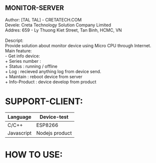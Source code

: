 MONITOR-SERVER
--------------
Author: [TAL TAL] - CRETATECH.COM <br>
Devele: Creta Technology Solution Company Limited <br>
Addres: 659 - Ly Thuong Kiet Street, Tan Binh, HCMC, VN <br>
<br>Descript: </b><br>
Provide solution about monitor device using Micro CPU through Internet. <br>
Main feature:<br>
    - Get info device: <br>
        + Series number : <using all system internet device><br>
        + Status        : running / offline <br>
        + Log           : recieved anything log from device send.<br>
        + Maintain      : reboot device from server <br>
        + Info-Product  : device develop from product <br>

SUPPORT-CLIENT:
===============
Language                |   Device-test                        |  
------------------------|--------------------------------------|
C/C++                   |   ESP8266                            |
Javascript              |   Nodejs product                     |

HOW TO USE:
===========
